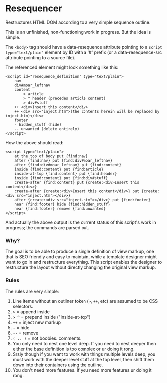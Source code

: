 Resequencer
=============

Restructures HTML DOM according to a very simple sequence outline.

This is an unfinished, non-functioning work in progress. But the idea is simple.

The `<body>` tag should have a data-resequence attribute pointing to a `script type="text/plain"` element by ID with a
'#' prefix (or a data-resequence-src attribute pointing to a source file).

The referenced element might look something like this:

    <script id="resequence_definition" type="text/plain">
        nav
        div#moar_leftnav
        content
            > article
            > ^ header (precedes article content)
            > div#stuff
        ++ <div>Insert this content</div>
        ++ <div src="inject.htm">(the contents herein will be replaced by inject.htm)</div>
        footer
        - hidden_stuff (hide)
        -- unwanted (delete entirely)
    </script>

How the above should read:

    <script type="text/plain">
        at the top of body put {find:nav}
        after {find:nav} put {find:div#moar_leftnav}
        after {find:div#moar_leftnav} put {find:content}
        inside {find:content} put {find:article}
        inside-at-top {find:content} put {find:header}
        inside {find:content} put {find:div#stuff}
        create-after {find:content} put {create:<div>Insert this content</div>}
        create-after {create:<div>Insert this content</div>} put {create:<div src="inject.htm"></div>}
        after {create:<div src="inject.htm"></div>} put {find:footer}
        near {find:footer} hide {find:hidden_stuff}
        near {find:footer} remove {find:unwanted}
    </script>

And actually the above output is the current status of this script's work in progress; the commands are parsed out.

### Why? ###

The goal is to be able to produce a single definition of view markup, one that is SEO friendly and easy to maintain,
while a template designer might want to go in and restructure everything. This script enables the designer to
restructure the layout without directly changing the original view markup.

### Rules ###

The rules are very simple:

1. Line items without an outliner token (`>`, `++`, etc) are assumed to be CSS selectors.
1. `>` = append inside
1. `> ^` = prepend inside ("inside-at-top")
1. `++` = inject new markup
1. `-` = hide
1. `--` = remove
1. `( .. )` = not boobies. comments.
1. You only need to nest one level deep. If you need to nest deeper then either the base definition is too complex or
   ur doing it rong.
1. Srsly though if you want to work with things multiple levels deep, you must work with the deeper level stuff
   at the top level, then shift them down into their containers using the outline.
1. You don't need more features. If you need more features ur doing it rong.